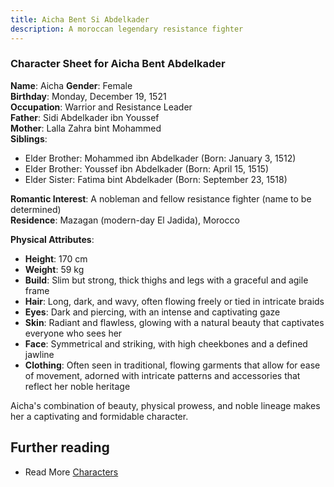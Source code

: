```yaml
---
title: Aicha Bent Si Abdelkader
description: A moroccan legendary resistance fighter
---
```


### Character Sheet for Aicha Bent Abdelkader

**Name**: Aicha 
**Gender**: Female  
**Birthday**: Monday, December 19, 1521  
**Occupation**: Warrior and Resistance Leader  
**Father**: Sidi Abdelkader ibn Youssef  
**Mother**: Lalla Zahra bint Mohammed  
**Siblings**: 
  - Elder Brother: Mohammed ibn Abdelkader (Born: January 3, 1512)
  - Elder Brother: Youssef ibn Abdelkader (Born: April 15, 1515)
  - Elder Sister: Fatima bint Abdelkader (Born: September 23, 1518)

**Romantic Interest**: A nobleman and fellow resistance fighter (name to be determined)  
**Residence**: Mazagan (modern-day El Jadida), Morocco  

**Physical Attributes**:  
- **Height**: 170 cm
- **Weight**: 59 kg
- **Build**: Slim but strong, thick thighs and legs with a graceful and agile frame  
- **Hair**: Long, dark, and wavy, often flowing freely or tied in intricate braids  
- **Eyes**: Dark and piercing, with an intense and captivating gaze  
- **Skin**: Radiant and flawless, glowing with a natural beauty that captivates everyone who sees her  
- **Face**: Symmetrical and striking, with high cheekbones and a defined jawline  
- **Clothing**: Often seen in traditional, flowing garments that allow for ease of movement, adorned with intricate patterns and accessories that reflect her noble heritage  

Aicha's combination of beauty, physical prowess, and noble lineage makes her a captivating and formidable character.

## Further reading

- Read More [Characters](/characters/)